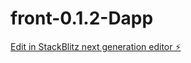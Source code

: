 # front-0.1.2-Dapp

[Edit in StackBlitz next generation editor ⚡️](https://stackblitz.com/~/github.com/TommoHCIO/front-0.1.2-Dapp)